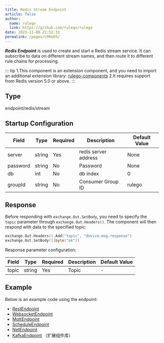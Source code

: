 ```yaml
---
title: Redis Stream Endpoint
article: false
author: 
  name: rulego
  link: https://github.com/rulego/rulego
date: 2023-11-08 22:52:33
permalink: /pages/c96eb5/
---
```


***Redis Endpoint*** <Badge text="v0.23.0+"/> is used to create and start a Redis stream service. It can subscribe to data on different stream names, and then route it to different rule chains for processing.

::: tip
1.This component is an extension component, and you need to import an additional extension library: [rulego-components](https://github.com/rulego/rulego-components)
2.It requires support from Redis version 5.0 or above.
:::

## Type

endpoint/redis/stream

## Startup Configuration

| Field    | Type   | Required | Description          | Default Value |
|----------|--------|----------|----------------------|---------------|
| server   | string | Yes      | redis server address | None          |
| password | string | No       | Password             | None          |
| db       | int    | No       | db index             | 0             |
| groupId  | string | No       | Consumer Group ID    | rulego        |


## Response

Before responding with `exchange.Out.SetBody`, you need to specify the `topic` parameter through `exchange.Out.Headers()`. The component will then respond with data to the specified topic:

```go
exchange.Out.Headers().Add("topic", "device.msg.response")
exchange.Out.SetBody([]byte("ok"))
```

Response parameter configuration:

| Field     | Type   | Required | Description | Default Value |
|-----------|--------|----------|-------------|---------------|
| topic     | string | Yes      | Topic       | -             |

## Example

Below is an example code using the endpoint:
- [RestEndpoint](https://github.com/rulego/rulego/tree/main/examples/http_endpoint/http_endpoint.go)
- [WebsocketEndpoint](https://github.com/rulego/rulego/tree/main/endpoint/websocket/websocket_test.go)
- [MqttEndpoint](https://github.com/rulego/rulego/tree/main/endpoint/mqtt/mqtt_test.go)
- [ScheduleEndpoint](https://github.com/rulego/rulego/tree/main/endpoint/schedule/schedule_test.go)
- [NetEndpoint](https://github.com/rulego/rulego-components/blob/main/endpoint/net/net_test.go)
- [KafkaEndpoint](https://github.com/rulego/rulego-components/blob/main/endpoint/kafka/kafka_test.go) （扩展组件库）